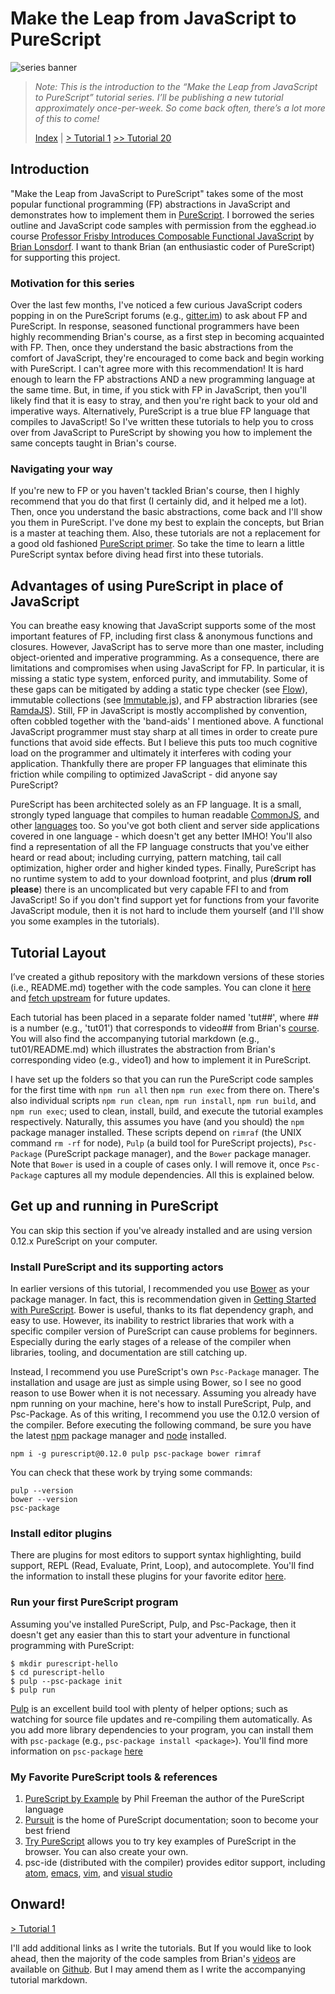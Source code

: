 # Make the Leap from JavaScript to PureScript

![series banner](resources/glitched-abstract.jpg)

> *Note: This is the introduction to the “Make the Leap from JavaScript to PureScript” tutorial series. I’ll be*
> *publishing a new tutorial approximately once-per-week. So come back often, there’s a lot more of this to come!*
>
> [Index](https://github.com/adkelley/javascript-to-purescript/tree/master/md) | [> Tutorial 1](https://github.com/adkelley/javascript-to-purescript/tree/master/tut01) [>> Tutorial 20](https://github.com/adkelley/javascript-to-purescript/tree/master/tut20)

## Introduction

"Make the Leap from JavaScript to PureScript" takes some of the most popular functional programming (FP) abstractions in JavaScript and demonstrates how to implement them in [PureScript](http://www.purescript.org). I borrowed the series outline and JavaScript code samples with permission from the egghead.io course [Professor Frisby Introduces Composable Functional JavaScript](https://egghead.io/courses/professor-frisby-introduces-composable-functional-javascript) by
[Brian Lonsdorf](https://github.com/DrBoolean).  I want to thank Brian (an enthusiastic coder of PureScript) for supporting this project.

### Motivation for this series

Over the last few months, I've noticed a few curious JavaScript coders popping in on the PureScript forums (e.g., [gitter.im](https://gitter.im/purescript/purescript)) to ask about FP and PureScript.  In response, seasoned functional programmers have been highly recommending Brian's course, as a first step in becoming acquainted with FP. Then, once they understand the basic abstractions from the comfort of JavaScript, they're encouraged to come back and begin working with PureScript.  I can't agree more with this recommendation!  It is hard enough to learn the FP abstractions AND a new programming language at the same time.  But, in time, if you stick with FP in JavaScript, then you'll likely find that it is easy to stray, and then you're right back to your old and imperative ways. Alternatively, PureScript is a true blue FP language that compiles to JavaScript!  So I've written these tutorials to help you to cross over from JavaScript to PureScript by showing you how to implement the same concepts taught in Brian's course.

### Navigating your way

If you're new to FP or you haven't tackled Brian's course, then I highly recommend that you do that first (I certainly did, and it helped me a lot). Then, once you understand the basic abstractions, come back and I'll show you them in PureScript. I've done my best to explain the concepts, but Brian is a master at teaching them.  Also, these tutorials are not a replacement for a good old fashioned [PureScript primer](https://leanpub.com/purescript). So take the time to learn a little PureScript syntax before diving head first into these tutorials.

## Advantages of using PureScript in place of JavaScript

You can breathe easy knowing that JavaScript supports some of the most important features of FP, including first class & anonymous functions and closures.  However, JavaScript has to serve more than one master, including object-oriented and imperative programming.  As a consequence, there are limitations and compromises when using JavaScript for FP. In particular, it is missing a static type system, enforced purity, and immutability.  Some of these gaps can be mitigated by adding a static type checker (see [Flow](https://github.com/facebook/flow)), immutable collections (see [Immutable.js](https://facebook.github.io/immutable-js/)), and FP abstraction libraries (see [RamdaJS](http://ramdajs.com)). Still, FP in JavaScript is mostly accomplished by convention, often cobbled together with the 'band-aids' I mentioned above. A functional JavaScript programmer must stay sharp at all times in order to create pure functions that avoid side effects.  But I believe this puts too much cognitive load on the programmer and ultimately it interferes with coding your application.  Thankfully there are proper FP languages that eliminate this friction while compiling to optimized JavaScript - did anyone say PureScript?

PureScript has been architected solely as an FP language. It is a small, strongly typed language that compiles to human readable [CommonJS](https://en.wikipedia.org/wiki/CommonJS), and other [languages](https://github.com/andyarvanitis/purescript-native) too. So you've got both client and server side applications covered in one language - which doesn't get any better IMHO!  You'll also find a representation of all the FP language constructs that you've either heard or read about; including currying, pattern matching, tail call optimization, higher order and higher kinded types.  Finally, PureScript has no runtime system to add to your download footprint, and plus (**drum roll please**) there is an uncomplicated but very capable FFI to and from JavaScript! So if you don't find support yet for functions from your favorite JavaScript module, then it is not hard to include them yourself (and I'll show you some examples in the tutorials).

## Tutorial Layout

I’ve created a github repository with the markdown versions of these stories (i.e., README.md) together with the code samples. You can clone it [here](https://github.com/adkelley/javascript-to-purescript) and [fetch upstream](https://help.github.com/articles/syncing-a-fork/) for future updates.

Each tutorial has been placed in a separate folder named 'tut##', where ## is a number (e.g., 'tut01') that corresponds to video## from Brian's [course](https://egghead.io/courses/professor-frisby-introduces-composable-functional-javascript). You will also find the accompanying tutorial markdown (e.g., tut01/README.md) which illustrates the abstraction from Brian's corresponding video (e.g., video1) and how to implement it in PureScript.

I have set up the folders so that you can run the PureScript code samples for the first time with `npm run all` then `npm run exec` from there on. There's also individual scripts `npm run clean`, `npm run install`, `npm run build`, and `npm run exec`; used to clean, install, build, and execute the tutorial examples respectively. Naturally, this assumes you have (and you should) the `npm` package manager installed. These scripts depend on `rimraf` (the UNIX command `rm -rf` for node), `Pulp` (a build tool for PureScript projects), `Psc-Package` (PureScript package manager), and the `Bower` package manager.  Note that `Bower` is used in a couple of cases only. I will remove it, once `Psc-Package` captures all my module dependencies.  All this is explained below.

## Get up and running in PureScript

You can skip this section if you've already installed and are using version 0.12.x PureScript on your computer.

### Install PureScript and its supporting actors
In earlier versions of this tutorial, I recommended you use [Bower](https://bower.io) as your package manager.  In fact, this is recommendation given in [Getting Started with PureScript](http://www.purescript.org/learn/getting-started/).  Bower is useful, thanks to its flat dependency graph, and easy to use. However, its inability to restrict libraries that work with a specific compiler version of PureScript can cause problems for beginners.  Especially during the early stages of a release of the compiler when libraries, tooling, and documentation are still catching up.  

 Instead, I recommend you use PureScript's own `Psc-Package` manager. The installation and usage are just as simple using Bower, so I see no good reason to use Bower when it is not necessary.  Assuming you already have npm running on your machine, here's how to install PureScript, Pulp, and Psc-Package.  As of this writing, I recommend you use the 0.12.0 version of the compiler.  Before executing the following command, be sure you have the latest [npm](https://www.npmjs.com/) package manager and [node](https://nodejs.org/en/) installed.
```
npm i -g purescript@0.12.0 pulp psc-package bower rimraf
```
You can check that these work by trying some commands:
```
pulp --version
bower --version
psc-package
```

### Install  editor plugins
There are plugins for most editors to support syntax highlighting, build support, REPL (Read, Evaluate, Print, Loop), and autocomplete.  You'll find the information to install these plugins for your favorite editor [here](https://github.com/purescript/documentation/blob/master/ecosystem/Editor-and-tool-support.md).

### Run your first PureScript program

Assuming you've installed PureScript, Pulp, and Psc-Package, then it doesn't get any easier than this to start your adventure in functional programming with PureScript:

```
$ mkdir purescript-hello
$ cd purescript-hello
$ pulp --psc-package init
$ pulp run
```
[Pulp](https://github.com/bodil/pulp) is an excellent build tool with plenty of helper options; such as watching for source file updates and re-compiling them automatically. As you add more library dependencies to your program, you can install them with `psc-package` (e.g., `psc-package install <package>`).  You'll find more information on `psc-package`  [here](https://github.com/purescript/psc-package) 


### My Favorite PureScript tools & references

1. [PureScript by Example](https://leanpub.com/purescript/) by Phil Freeman the author of the PureScript language
2. [Pursuit](https://pursuit.purescript.org) is the home of PureScript documentation; soon to become your best friend
3. [Try PureScript](http://try.purescript.org/) allows you to try key examples of PureScript in the browser.  You can also create your own.
4. psc-ide (distributed with the compiler) provides editor support, including [atom](https://github.com/nwolverson/atom-ide-purescript), [emacs]( https://github.com/epost/psc-ide-emacs), [vim](https://github.com/FrigoEU/psc-ide-vim), and [visual studio]( https://github.com/nwolverson/vscode-ide-purescript)

## Onward!

[> Tutorial 1](https://github.com/adkelley/javascript-to-purescript/tree/master/tut01)

I'll add additional links as I write the tutorials. But If you would like to look ahead, then the majority of the code samples from Brian's [videos](https://egghead.io/courses/professor-frisby-introduces-composable-functional-javascript) are available on [Github](https://github.com/adkelley/javascript-to-purescript). But I may amend them as I write the accompanying tutorial markdown.  
